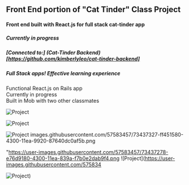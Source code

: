 ## Front End portion of "Cat Tinder" Class Project

#### Front end built with React.js for full stack cat-tinder app
##### Currently in progress  

##### [Connected to:] (Cat-Tinder Backend)[https://github.com/kimberlyleo/cat-tinder-backend]  
##### Full Stack apps! Effective learning experience  


Functional React.js on Rails app  
Currently in progress    
Built in Mob with two other classmates  

![Project ](https://user-images.githubusercontent.com/57583457/73437278-e76d9180-4300-11ea-839a-f7b0e2dab9f4.png "Cat Tinder")  

 ![Project ](https://user-images.githubusercontent.com/57583457/73437283-ea688200-4300-11ea-9272-b551d6300fb0.png "Cat Tinder")  
 



 ![Project ](https://user-images.githubusercontent.com/57583457/73437283-ea688200-4300-11ea-9272-b551d6300fb0.png "Cat Tinder") images.githubusercontent.com/57583457/73437327-ff451580-4300-11ea-9920-87640dc0af5b.png
  
  "https://user-images.githubusercontent.com/57583457/73437278-e76d9180-4300-11ea-839a-f7b0e2dab9f4.png
![Project](https://user-images.githubusercontent.com/575834

![Project](https://user-images.githubusercontent.com "Cat Tinder"))
